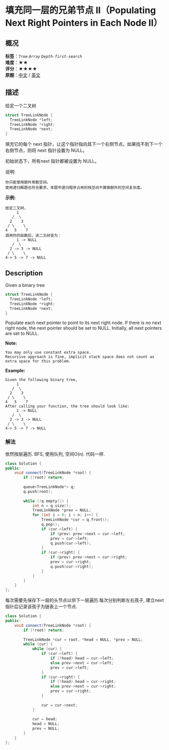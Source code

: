 # 填充同一层的兄弟节点 II（Populating Next Right Pointers in Each Node II）
## 概况
**标签**：*`Tree`*  *`Array`*  *`Depth-first-search`*<br>
**难度**：★★<br>
**评分**：★★★★<br>
**原题**：[中文](https://leetcode-cn.com/problems/populating-next-right-pointers-in-each-node-ii) / [英文](https://leetcode.com/problems/populating-next-right-pointers-in-each-node-ii)

## 描述
给定一个二叉树
```c++
struct TreeLinkNode {
  TreeLinkNode *left;
  TreeLinkNode *right;
  TreeLinkNode *next;
}
```

填充它的每个 next 指针，让这个指针指向其下一个右侧节点。如果找不到下一个右侧节点，则将 next 指针设置为 NULL。

初始状态下，所有next 指针都被设置为 NULL。

说明:

	你只能使用额外常数空间。
	使用递归解题也符合要求，本题中递归程序占用的栈空间不算做额外的空间复杂度。

**示例:**
```
给定二叉树，
     1
   /  \
  2    3
 / \    \
4   5    7
调用你的函数后，该二叉树变为：
     1 -> NULL
   /  \
  2 -> 3 -> NULL
 / \    \
4-> 5 -> 7 -> NULL
```


## Description
Given a binary tree

```c++
struct TreeLinkNode {
  TreeLinkNode *left;
  TreeLinkNode *right;
  TreeLinkNode *next;
}
```

Populate each next pointer to point to its next right node. If there is no next right node, the next pointer should be set to NULL.
Initially, all next pointers are set to NULL.

**Note:**

	You may only use constant extra space.
	Recursive approach is fine, implicit stack space does not count as extra space for this problem.

**Example:**
```
Given the following binary tree,
     1
   /  \
  2    3
 / \    \
4   5    7
After calling your function, the tree should look like:
     1 -> NULL
   /  \
  2 -> 3 -> NULL
 / \    \
4-> 5 -> 7 -> NULL
```



### 解法
依然按层遍历. BFS, 使用队列, 空间O(n). 代码一样.
```c++
class Solution {
public:
    void connect(TreeLinkNode *root) {
        if (!root) return;
        
        queue<TreeLinkNode*> q;
        q.push(root);
        
        while (!q.empty()) {
            int n = q.size();
            TreeLinkNode *prev = NULL;
            for (int i = 0; i < n; i++) {
                TreeLinkNode *cur = q.front();
                q.pop();
                if (cur->left) {
                    if (prev) prev->next = cur->left;
                    prev = cur->left;
                    q.push(cur->left);
                }
                if (cur->right) {
                    if (prev) prev->next = cur->right;
                    prev = cur->right;
                    q.push(cur->right);
                }
            }
        }
    }
};
```

每次需要先保存下一层的头节点以供下一层遍历.每次分别判断左右孩子, 建立next指针后记录该孩子为链表上一个节点.
```c++
class Solution {
public:
    void connect(TreeLinkNode *root) {
        if (!root) return;
        
        TreeLinkNode *cur = root, *head = NULL, *prev = NULL;
        while (cur) {
            while (cur) {
                if (cur->left) {
                    if (!head) head = cur->left;
                    else prev->next = cur->left;
                    prev = cur->left;
                }
                if (cur->right) {
                    if (!head) head = cur->right;
                    else prev->next = cur->right;
                    prev = cur->right;
                }
                
                cur = cur->next;
            }
            
            cur = head;
            head = NULL;
            prev = NULL;
        }
    }
};
```